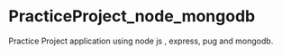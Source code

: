 # PracticeProject_node_mongodb
Practice Project application using node js , express, pug and mongodb.
